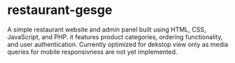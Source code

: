 # restaurant-gesge
A simple restaurant website and admin panel built using HTML, CSS, JavaScript, and PHP. it features product categories, ordering functionality, and user authentication. Currently optimized for dekstop view only as media queries for mobile responsivness are not yet implemented.
